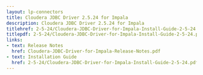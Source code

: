 ```yaml
---
layout: lp-connectors
title: Cloudera JDBC Driver 2.5.24 for Impala
description: Cloudera JDBC Driver 2.5.24 for Impala
titlehref: 2-5-24/Cloudera-JDBC-Driver-for-Impala-Install-Guide-2-5-24.pdf
titlepdf: 2-5-24/Cloudera-JDBC-Driver-for-Impala-Install-Guide-2-5-24.pdf
links:
- text: Release Notes
  href: Cloudera-JDBC-Driver-for-Impala-Release-Notes.pdf
- text: Installation Guide
  href: 2-5-24/Cloudera-JDBC-Driver-for-Impala-Install-Guide-2-5-24.pdf
---
```

